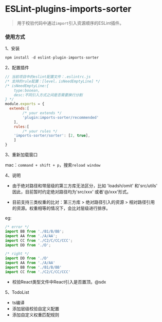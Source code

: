 # ESLint-plugins-imports-sorter

> 用于校验代码中通过``import``引入资源顺序的ESLint插件。


### 使用方式

1、安装

```js
npm install -d eslint-plugin-imports-sorter
```

2、配置插件

```js
// 当前项目中的eslint配置文件：.eslintrc.js
/* 支持的rule配置：[level，isNeedEmptyLine] */
/* isNeedEmptyLine:{
	type:booean,
	desc:不同引入方式之间是否需要换行分割
} */
module.exports = {
  extends:[
		/* your extends */
		'plugin:imports-sorter/recommended'
	],
	rules:[
		/* your rules */
    'imports-sorter/sorter': [2, true],
	]
}

```

3、重新加载窗口

mac：``command + shift + p``，搜索``reload window``

4、说明

- 由于绝对路径和带层级的第三方库无法区分，比如 'loadsh/omit' 和'src/utils' 因此，目前暂时约定绝对路径均为'src/xxx' 或者'@/xxx'形式。

- 目前支持三类权重的比对：第三方库 >  绝对路径引入的资源 > 相对路径引用的资源。权重相等的情况下，会比对层级进行排序。

eg:
```ts
/* error */
import BB from './B1/B/BB';
import AA from './A/AA';
import CC from './C2/C/CC/CCC';
import DD from './D';

/* right */
import DD from './D'
import AA from './A/AA'
import BB from './B1/B/BB'
import CC from './C2/C/CC/CCC'
```

- 校验React类型文件中React引入是否置顶。@sdx

5、TodoList
- ts编译
- 添加层级校验自定义配置
- 添加自定义权重匹配规则

